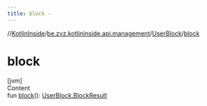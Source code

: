 ```yaml
---
title: block -
---
```

//[KotlinInside](../../index.md)/[be.zvz.kotlininside.api.management](../index.md)/[UserBlock](index.md)/[block](block.md)



# block  
[jvm]  
Content  
fun [block](block.md)(): [UserBlock.BlockResult](-block-result/index.md)  



